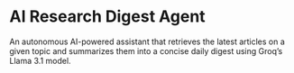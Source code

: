 # AI Research Digest Agent

An autonomous AI-powered assistant that retrieves the latest articles on a given topic
and summarizes them into a concise daily digest using Groq’s Llama 3.1 model.